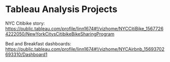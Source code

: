 # Tableau Analysis Projects
NYC Citibike story:
  https://public.tableau.com/profile/linn1674#!/vizhome/NYCCitiBike_15677264222050/NewYorkCitysCitibikeBikeSharingProgram

Bed and Breakfast dashboards:
  https://public.tableau.com/profile/linn1674#!/vizhome/NYCAirbnb_15693702693310/Dashboard1
